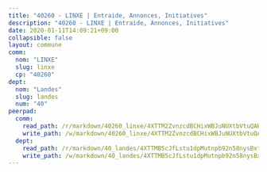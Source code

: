 ```yaml
---
title: "40260 - LINXE | Entraide, Annonces, Initiatives"
description: "40260 - LINXE | Entraide, Annonces, Initiatives"
date: 2020-01-11T14:09:21+09:00
collapsible: false
layout: commune
comm:
  nom: "LINXE"
  slug: linxe
  cp: "40260"
dept:
  nom: "Landes"
  slug: landes
  num: "40"
peerpad:
  comm:
    read_path: /r/markdown/40260_linxe/4XTTM2ZvnzcdBCHixWBJuNUXtbVtuQAKJhmftK1BubtzXztYT
    write_path: /w/markdown/40260_linxe/4XTTM2ZvnzcdBCHixWBJuNUXtbVtuQAKJhmftK1BubtzXztYT-K3TgUjHhjogzTWgMQmHU8SJzFrpNrqtiNsekJuAZg2AukxrqXcskcmtoKainZoMF7XPK51vfi8vg6csX5xHdfsMuGn2WmsceKeGSAWCaefnHjbLgYwkLP2buzSBmTMPYmxrMEpPu
  dept:
    read_path: /r/markdown/40_landes/4XTTMB5cJfLstu1dpMutnpb92n58nysBxt2LvNHp8iFa2he7h
    write_path: /w/markdown/40_landes/4XTTMB5cJfLstu1dpMutnpb92n58nysBxt2LvNHp8iFa2he7h-K3TgUvrqNj5GqBsxRXbDQxXTucun7uHSVZWT5C8CgQNaESTTE4cfR63JCubPGiKkKruc9dwpRJsb8aWPbJoGCdC5JVr33cPSqpb1rkjpoPrBPEdrj3zMya2yHWSYgr5GG1nyDstK
---
```


